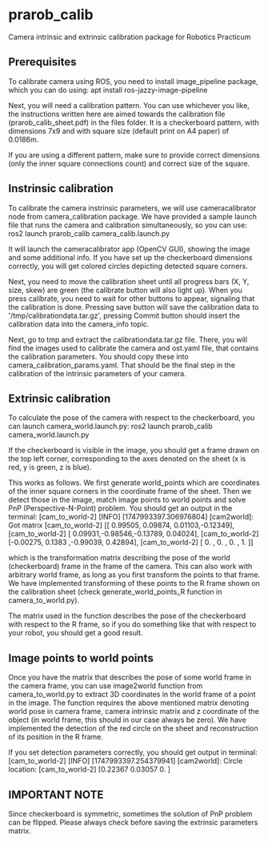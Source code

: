 # prarob_calib
Camera intrinsic and extrinsic calibration package for Robotics Practicum

## Prerequisites
To calibrate camera using ROS, you need to install image_pipeline package, which you can do using:
apt install ros-jazzy-image-pipeline

Next, you will need a calibration pattern. You can use whichever you like, the instructions written here are aimed towards the calibration file (prarob_calib_sheet.pdf) in the files folder. It is a checkerboard pattern, with dimensions 7x9 and with square size (default print on A4 paper) of 0.0186m.

If you are using a different pattern, make sure to provide correct dimensions (only the inner square connections count) and correct size of the square. 

## Instrinsic calibration
To calibrate the camera instrinsic parameters, we will use cameracalibrator node from camera_calibration package. We have provided a sample launch file that runs the camera and calibration simultaneously, so you can use:
ros2 launch prarob_calib camera_calib.launch.py

It will launch the cameracalibrator app (OpenCV GUI), showing the image and some additional info. If you have set up the checkerboard dimensions correctly, you will get colored circles depicting detected square corners. 


Next, you need to move the calibration sheet until all progress bars (X, Y, size, skew) are green (the calibrate button will also light up). When you press calibrate, you need to wait for other buttons to appear, signaling that the calibration is done. Pressing save button will save the calibration data to '/tmp/calibrationdata.tar.gz', pressing Commit button should insert the calibration data into the camera_info topic. 

Next, go to tmp and extract the calibrationdata.tar.gz file. There, you will find the images used to calibrate the camera and ost.yaml file, that contains the calibration parameters. You should copy these into camera_calibration_params.yaml. That should be the final step in the calibration of the intrinsic parameters of your camera. 

## Extrinsic calibration
To calculate the pose of the camera with respect to the checkerboard, you can launch camera_world.launch.py:
ros2 launch prarob_calib camera_world.launch.py

If the checkerboard is visible in the image, you should get a frame drawn on the top left corner, corresponding to the axes denoted on the sheet (x is red, y is green, z is blue). 

This works as follows. We first generate world_points which are coordinates of the inner square corners in the coordinate frame of the sheet. Then we detect those in the image, match image points to world points and solve PnP (Perspective-N-Point) problem. You should get an output in the terminal:
[cam_to_world-2] [INFO] [1747993397.306976804] [cam2world]: Got matrix
[cam_to_world-2] [[ 0.99505, 0.09874, 0.01103,-0.12349],
[cam_to_world-2]  [ 0.09931,-0.98546,-0.13789, 0.04024],
[cam_to_world-2]  [-0.00275, 0.1383 ,-0.99039, 0.42894],
[cam_to_world-2]  [ 0.     , 0.     , 0.     , 1.     ]]

which is the transformation matrix describing the pose of the world (checkerboard) frame in the frame of the camera. This can also work with arbitrary world frame, as long as you first transform the points to that frame. We have implemented transforming of these points to the R frame shown on the calibration sheet (check generate_world_points_R function in camera_to_world.py). 

The matrix used in the function describes the pose of the checkerboard with respect to the R frame, so if you do something like that with respect to your robot, you should get a good result.

## Image points to world points
Once you have the matrix that describes the pose of some world frame in the camera frame, you can use image2world function from camera_to_world.py to extract 3D coordinates in the world frame of a point in the image. The function requires the above mentioned matrix denoting world pose in camera frame, camera intrinsic matrix and z coordinate of the object (in world frame, this should in our case always be zero). We have implemented the detection of the red circle on the sheet and reconstruction of its position in the R frame.

If you set detection parameters correctly, you should get output in terminal:
[cam_to_world-2] [INFO] [1747993397.254379941] [cam2world]: Circle location:
[cam_to_world-2] [0.22367 0.03057 0.     ]

## IMPORTANT NOTE
Since checkerboard is symmetric, sometimes the solution of PnP problem can be flipped. Please always check before saving the extrinsic parameters matrix. 

